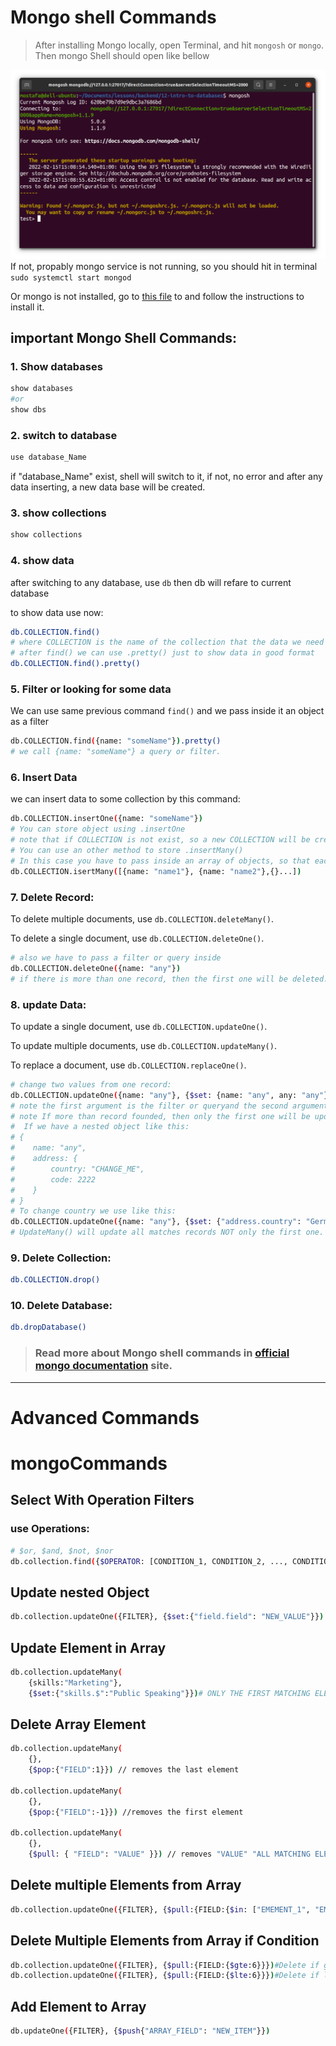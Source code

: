 # Mongo shell Commands

> After installing Mongo locally, open Terminal, and hit ``` mongosh ``` or ``` mongo ```.
> Then mongo Shell should open like bellow

![alt text](../images/Screenshot1.png)
If not, propably mongo service is not running, so you should hit in terminal ``` sudo systemctl start mongod ```

Or mongo is not installed, go to [this file](../install-mongodb/README.MD) to and follow the instructions to install it.

## important Mongo Shell Commands:

### 1. Show databases
```sh
show databases
#or
show dbs
```
### 2. switch to database
```sh
use database_Name
```
if "database_Name" exist, shell will switch to it, if not, no error and after any data inserting, a new data base will be created.
### 3. show collections
```sh
show collections 
``` 
### 4. show data
after switching to any database, use ```db``` then db will refare to current database

to show data use now:
```sh
db.COLLECTION.find()
# where COLLECTION is the name of the collection that the data we need to show there.
# after find() we can use .pretty() just to show data in good format
db.COLLECTION.find().pretty()
```

### 5. Filter or looking for some data
We can use same previous command ```find()``` and we pass inside it an object as a filter
```sh
db.COLLECTION.find({name: "someName"}).pretty()
# we call {name: "someName"} a query or filter.
```
### 6. Insert Data
we can insert data to some collection by this command:
```sh
db.COLLECTION.insertOne({name: "someName"})
# You can store object using .insertOne
# note that if COLLECTION is not exist, so a new COLLECTION will be created and this new object will be stored in it.
# You can use an other method to store .insertMany()
# In this case you have to pass inside an array of objects, so that each object will be as a new Record
db.COLLECTION.isertMany([{name: "name1"}, {name: "name2"},{}...])
```
### 7. Delete Record:
To delete multiple documents, use ```db.COLLECTION.deleteMany()```.

To delete a single document, use ```db.COLLECTION.deleteOne()```.
```sh
# also we have to pass a filter or query inside
db.COLLECTION.deleteOne({name: "any"})
# if there is more than one record, then the first one will be deleted.
```
### 8. update Data:
To update a single document, use ```db.COLLECTION.updateOne()```.

To update multiple documents, use ```db.COLLECTION.updateMany()```.

To replace a document, use ```db.COLLECTION.replaceOne()```.
```sh
# change two values from one record:
db.COLLECTION.updateOne({name: "any"}, {$set: {name: "any", any: "any"}})
# note the first argument is the filter or queryand the second argument is the new object.
# note If more than record founded, then only the first one will be updated.
#  If we have a nested object like this:
# {
#    name: "any",
#    address: {
#        country: "CHANGE_ME",
#        code: 2222
#    }
# }
# To change country we use like this:
db.COLLECTION.updateOne({name: "any"}, {$set: {"address.country": "Germany"}})
# UpdateMany() will update all matches records NOT only the first one.
```
### 9. Delete Collection:
```sh
db.COLLECTION.drop()
```
### 10. Delete Database:
```sh
db.dropDatabase()
```
> ### Read more about Mongo shell commands in [official mongo documentation](https://docs.mongodb.com/manual/reference/mongo-shell/) site.

<hr>

# Advanced Commands
# mongoCommands

## Select With Operation Filters

### use Operations:
```sh
# $or, $and, $not, $nor
db.collection.find({$OPERATOR: [CONDITION_1, CONDITION_2, ..., CONDITION_N]})
```

## Update nested Object
```sh
db.collection.updateOne({FILTER}, {$set:{"field.field": "NEW_VALUE"}})
```

## Update Element in Array
```sh
db.collection.updateMany(
    {skills:"Marketing"},
    {$set:{"skills.$":"Public Speaking"}})# ONLY THE FIRST MATCHING ELEMENT!
```

##  Delete Array Element
```sh
db.collection.updateMany(
    {},
    {$pop:{"FIELD":1}}) // removes the last element

db.collection.updateMany(
    {},
    {$pop:{"FIELD":-1}}) //removes the first element

db.collection.updateMany( 
    {}, 
    {$pull: { "FIELD": "VALUE" }}) // removes "VALUE" "ALL MATCHING ELEMENTS"
```

## Delete multiple Elements from Array
```sh
db.collection.updateOne({FILTER}, {$pull:{FIELD:{$in: ["EMEMENT_1", "EMEMENT_2"]}}})
```

## Delete Multiple Elements from Array if Condition
```sh
db.collection.updateOne({FILTER}, {$pull:{FIELD:{$gte:6}}})#Delete if grater than 6
db.collection.updateOne({FILTER}, {$pull:{FIELD:{$lte:6}}})#Delete if less   than 6
```

## Add Element to Array
```sh
db.updateOne({FILTER}, {$push{"ARRAY_FIELD": "NEW_ITEM"}})
```

